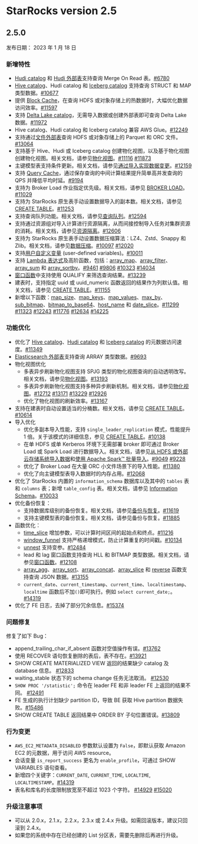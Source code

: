 # StarRocks version 2.5

## 2.5.0

发布日期： 2023 年 1 月 18 日

### 新增特性

- [Hudi catalog](../data_source/catalog/hudi_catalog.md) 和 [Hudi 外部表](../data_source/External_table.md#apache-hudi-外表)支持查询 Merge On Read 表。[#6780](https://github.com/StarRocks/starrocks/pull/6780)
- [Hive catalog](../data_source/catalog/hive_catalog.md)、Hudi catalog 和 [Iceberg catalog](../data_source/catalog/iceberg_catalog.md) 支持查询 STRUCT 和 MAP 类型数据。[#10677](https://github.com/StarRocks/starrocks/issues/10677)
- 提供 [Block Cache](../data_source/Block_cache.md)，在查询 HDFS 或对象存储上的热数据时，大幅优化数据访问效率。[#11597](https://github.com/StarRocks/starrocks/pull/11579)
- 支持 [Delta Lake catalog](../data_source/catalog/deltalake_catalog.md)，无需导入数据或创建外部表即可查询 Delta Lake 数据。[#11972](https://github.com/StarRocks/starrocks/issues/11972)
- Hive catalog、Hudi catalog 和 Iceberg catalog 兼容 AWS Glue。[#12249](https://github.com/StarRocks/starrocks/issues/12249)
- 支持通过[文件外部表](../data_source/file_external_table.md)查询 HDFS 或对象存储上的 Parquet 和 ORC 文件。[#13064](https://github.com/StarRocks/starrocks/pull/13064)
- 支持基于 Hive、Hudi 或 Iceberg catalog 创建物化视图，以及基于物化视图创建物化视图。相关文档，请参见[物化视图](../using_starrocks/Materialized_view.md)。[#11116](https://github.com/StarRocks/starrocks/issues/11116) [#11873](https://github.com/StarRocks/starrocks/pull/11873)
- 主键模型表支持条件更新。相关文档，请参见[通过导入实现数据变更](../loading/PrimaryKeyLoad.md#条件更新)。[#12159](https://github.com/StarRocks/starrocks/pull/12159)
- 支持 [Query Cache](../using_starrocks/query_cache.md)，通过保存查询的中间计算结果提升简单高并发查询的 QPS 并降低平均时延。[#9194](https://github.com/StarRocks/starrocks/pull/9194)
- 支持为 Broker Load 作业指定优先级。相关文档，请参见 [BROKER LOAD](../sql-reference/sql-statements/data-manipulation/BROKER%20LOAD.md)。[#11029](https://github.com/StarRocks/starrocks/pull/11029)
- 支持为 StarRocks 原生表手动设置数据导入的副本数。相关文档，请参见 [CREATE TABLE](../sql-reference/sql-statements/data-definition/CREATE%20TABLE.md)。[#11253](https://github.com/StarRocks/starrocks/pull/11253)
- 支持查询队列功能。相关文档，请参见[查询队列](../administration/query_queues.md)。[#12594](https://github.com/StarRocks/starrocks/pull/12594)
- 支持通过资源组对导入计算进行资源隔离，从而间接控制导入任务对集群资源的消耗。相关文档，请参见[资源隔离](../administration/Resource_Group.md)。[#12606](https://github.com/StarRocks/starrocks/pull/12606)
- 支持为 StarRocks 原生表手动设置数据压缩算法：LZ4、Zstd、Snappy 和 Zlib。相关文档，请参见[数据压缩](../table_design/data_compression.md)。[#10097](https://github.com/StarRocks/starrocks/pull/10097) [#12020](https://github.com/StarRocks/starrocks/pull/12020)
- 支持[用户自定义变量](../reference/user_defined_variables.md) (user-defined variables)。[#10011](https://github.com/StarRocks/starrocks/pull/10011)
- 支持 [Lambda 表达式](../sql-reference/sql-functions/Lambda_expression.md)及高阶函数，包括：[array_map](../sql-reference/sql-functions/array-functions/array_map.md)、[array_filter](../sql-reference/sql-functions/array-functions/array_filter.md)、[array_sum](../sql-reference/sql-functions/array-functions/array_sum.md) 和 [array_sortby](../sql-reference/sql-functions/array-functions/array_sortby.md)。[#9461](https://github.com/StarRocks/starrocks/pull/9461) [#9806](https://github.com/StarRocks/starrocks/pull/9806) [#10323](https://github.com/StarRocks/starrocks/pull/10323) [#14034](https://github.com/StarRocks/starrocks/pull/14034)
- [窗口函数](../sql-reference/sql-functions/Window_function.md)中支持使用 QUALIFY 来筛选查询结果。[#13239](https://github.com/StarRocks/starrocks/pull/13239)
- 建表时，支持指定 uuid 或 uuid_numeric 函数返回的结果作为列默认值。相关文档，请参见 [CREATE TABLE](../sql-reference/sql-statements/data-definition/CREATE%20TABLE.md)。[#11155](https://github.com/StarRocks/starrocks/pull/11155)
- 新增以下函数：[map_size](../sql-reference/sql-functions/map-functions/map_size.md)、[map_keys](../sql-reference/sql-functions/map-functions/map_keys.md)、[map_values](../sql-reference/sql-functions/map-functions/map_values.md)、[max_by](../sql-reference/sql-functions/aggregate-functions/max_by.md)、[sub_bitmap](../sql-reference/sql-functions/bitmap-functions/sub_bitmap.md)、[bitmap_to_base64](../sql-reference/sql-functions/bitmap-functions/bitmap_to_base64.md)、[host_name](../sql-reference/sql-functions/utility-functions/host_name.md) 和 [date_slice](../sql-reference/sql-functions/date-time-functions/date_slice.md)。[#11299](https://github.com/StarRocks/starrocks/pull/11299) [#11323](https://github.com/StarRocks/starrocks/pull/11323) [#12243](https://github.com/StarRocks/starrocks/pull/12243) [#11776](https://github.com/StarRocks/starrocks/pull/11776) [#12634](https://github.com/StarRocks/starrocks/pull/12634) [#14225](https://github.com/StarRocks/starrocks/pull/14225)

### 功能优化

- 优化了 [Hive catalog](../data_source/catalog/hive_catalog.md)、[Hudi catalog](../data_source/catalog/hudi_catalog.md) 和 [Iceberg catalog](../data_source/catalog/iceberg_catalog.md) 的元数据访问速度。[#11349](https://github.com/StarRocks/starrocks/issues/11349)
- [Elasticsearch 外部表](../data_source/External_table.md#elasticsearch-外部表)支持查询 ARRAY 类型数据。[#9693](https://github.com/StarRocks/starrocks/pull/9693)
- 物化视图优化
  - 多表异步刷新物化视图支持 SPJG 类型的物化视图查询的自动透明改写。相关文档，请参见[物化视图](../using_starrocks/Materialized_view.md#使用多表物化视图查询改写)。[#13193](https://github.com/StarRocks/starrocks/issues/13193)
  - 多表异步刷新物化视图支持多种异步刷新机制。相关文档，请参见[物化视图](../using_starrocks/Materialized_view.md#关于多表异步物化视图刷新策略)。[#12712](https://github.com/StarRocks/starrocks/pull/12712) [#13171](https://github.com/StarRocks/starrocks/pull/13171) [#13229](https://github.com/StarRocks/starrocks/pull/13229) [#12926](https://github.com/StarRocks/starrocks/pull/12926)
  - 优化了物化视图的刷新效率。[#13167](https://github.com/StarRocks/starrocks/issues/13167)
- 支持在建表时自动设置适当的分桶数。相关文档，请参见 [CREATE TABLE](../sql-reference/sql-statements/data-definition/CREATE%20TABLE.md)。[#10614](https://github.com/StarRocks/starrocks/pull/10614)
- 导入优化
  - 优化多副本导入性能，支持 `single_leader_replication` 模式，性能提升 1 倍。关于该模式的详细信息，参见 [CREATE TABLE](../sql-reference/sql-statements/data-definition/CREATE%20TABLE.md)。[#10138](https://github.com/StarRocks/starrocks/pull/10138)
  - 在单 HDFS 或单 Kerberos 环境下无需部署 broker 即可通过 Broker Load 或 Spark Load 进行数据导入。相关文档，请参见[从 HDFS 或外部云存储系统导入数据](../loading/BrokerLoad.md)和[使用 Apache Spark™ 批量导入](../loading/SparkLoad.md)。[#9049](https://github.com/starrocks/starrocks/pull/9049) [#9228](https://github.com/StarRocks/starrocks/pull/9228)
  - 优化了 Broker Load 在大量 ORC 小文件场景下的导入性能。[#11380](https://github.com/StarRocks/starrocks/pull/11380)
  - 优化了向主键模型表导入数据时的内存占用。[#12068](https://github.com/StarRocks/starrocks/pull/12068)
- 优化了 StarRocks 内置的 `information_schema` 数据库以及其中的 `tables` 表和 `columns` 表；新增 `table_config` 表。相关文档，请参见 [Information Schema](../administration/information_schema.md)。[#10033](https://github.com/StarRocks/starrocks/pull/10033)
- 优化备份恢复：
  - 支持数据库级别的备份恢复。相关文档，请参见[备份与恢复](../administration/Backup_and_restore.md)。[#11619](https://github.com/StarRocks/starrocks/issues/11619)
  - 支持主键模型表的备份恢复。相关文档，请参见备份与恢复。[#11885](https://github.com/StarRocks/starrocks/pull/11885)
- 函数优化：
  - [time_slice](../sql-reference/sql-functions/date-time-functions/time_slice.md) 增加参数，可以计算时间区间的起始点和终点。[#11216](https://github.com/StarRocks/starrocks/pull/11216)
  - [window_funnel](../sql-reference/sql-functions/aggregate-functions/window_funnel.md) 支持严格递增模式，防止计算重复的时间戳。[#10134](https://github.com/StarRocks/starrocks/pull/10134)
  - [unnest](../sql-reference/sql-functions/array-functions/unnest.md) 支持变参。[#12484](https://github.com/StarRocks/starrocks/pull/12484)
  - lead 和 lag 窗口函数支持查询 HLL 和 BITMAP 类型数据。相关文档，请参见[窗口函数](../sql-reference/sql-functions/Window_function.md)。[#12108](https://github.com/StarRocks/starrocks/pull/12108)
  - [array_agg](../sql-reference/sql-functions/array-functions/array_agg.md)、[array_sort](../sql-reference/sql-functions/array-functions/array_sort.md)、[array_concat](../sql-reference/sql-functions/array-functions/array_concat.md)、[array_slice](../sql-reference/sql-functions/array-functions/array_slice.md) 和 [reverse](../sql-reference/sql-functions/string-functions/reverse.md) 函数支持查询 JSON 数据。[#13155](https://github.com/StarRocks/starrocks/pull/13155)
  - `current_date`、`current_timestamp`、`current_time`、`localtimestamp`、`localtime` 函数后不加`()`即可执行。例如 `select current_date;`。[#14319](https://github.com/StarRocks/starrocks/pull/14319)
- 优化了 FE 日志，去掉了部分冗余信息。[#15374](https://github.com/StarRocks/starrocks/pull/15374)

### 问题修复

修复了如下 Bug：

- append_trailing_char_if_absent 函数对空值操作有误。[#13762](https://github.com/StarRocks/starrocks/pull/13762)
- 使用 RECOVER 语句恢复删除的表后，表不存在。[#13921](https://github.com/StarRocks/starrocks/pull/13921)
- SHOW CREATE MATERIALIZED VIEW 返回的结果缺少 catalog 及 database 信息。 [#12833](https://github.com/StarRocks/starrocks/pull/12833)
- waiting_stable 状态下的 schema change 任务无法取消。 [#12530](https://github.com/StarRocks/starrocks/pull/12530)
- `SHOW PROC '/statistic';` 命令在 leader FE 和非 leader FE 上返回的结果不同。 [#12491](https://github.com/StarRocks/starrocks/issues/12491)
- FE 生成的执行计划缺少 partition ID，导致 BE 获取 Hive partition 数据失败。[#15486](https://github.com/StarRocks/starrocks/pull/15486)
- SHOW CREATE TABLE 返回结果中 ORDER BY 子句位置错误。[#13809](https://github.com/StarRocks/starrocks/pull/13809)

### 行为变更

- `AWS_EC2_METADATA_DISABLED` 参数默认设置为 `False`，即默认获取 Amazon EC2 的元数据，用于访问 AWS resource。
- 会话变量 `is_report_success` 更名为 `enable_profile`，可通过 SHOW VARIABLES 语句查看。
- 新增四个关键字：`CURRENT_DATE`, `CURRENT_TIME`, `LOCALTIME`, `LOCALTIMESTAMP`。[#14319](https://github.com/StarRocks/starrocks/pull/14319)
- 表名和库名的长度限制放宽至不超过 1023 个字符。 [#14929](https://github.com/StarRocks/starrocks/pull/14929) [#15020](https://github.com/StarRocks/starrocks/pull/15020)

### 升级注意事项

- 可以从 2.0.x，2.1.x，2.2.x，2.3.x 或 2.4.x 升级。如需回滚版本，建议只回滚到 2.4.x。
- 如果您的系统中存在已经创建的 List 分区表，需要先删除后再进行升级。
